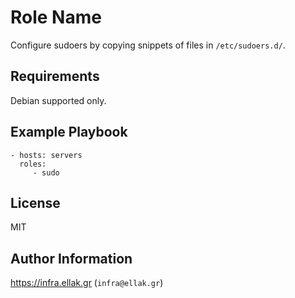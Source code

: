 Role Name
=========

Configure sudoers by copying snippets of files in `/etc/sudoers.d/`.

Requirements
------------

Debian supported only.

Example Playbook
----------------

    - hosts: servers
      roles:
         - sudo

License
-------

MIT

Author Information
------------------

https://infra.ellak.gr (`infra@ellak.gr`)
